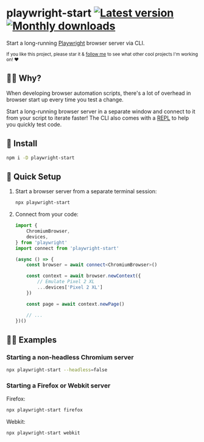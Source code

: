 # playwright-start [![Latest version](https://badgen.net/npm/v/playwright-start)](https://npm.im/playwright-start) [![Monthly downloads](https://badgen.net/npm/dm/playwright-start)](https://npm.im/playwright-start)

Start a long-running [Playwright](https://playwright.dev) browser server via CLI.

<sub>If you like this project, please star it & [follow me](https://github.com/privatenumber) to see what other cool projects I'm working on! ❤️</sub>

## 🙋‍♂️ Why?
When developing browser automation scripts, there's a lot of overhead in browser start up every time you test a change.

Start a long-running browser server in a separate window and connect to it from your script to iterate faster! The CLI also comes with a [REPL](https://en.wikipedia.org/wiki/Read%E2%80%93eval%E2%80%93print_loop) to help you quickly test code.

## 🚀 Install
```sh
npm i -D playwright-start
```

## 🚦 Quick Setup
1. Start a browser server from a separate terminal session:
	```sh
	npx playwright-start
	```

2. Connect from your code:
	```ts
	import {
	    ChromiumBrowser,
	    devices,
	} from 'playwright'
	import connect from 'playwright-start'

	(async () => {
	    const browser = await connect<ChromiumBrowser>()

	    const context = await browser.newContext({
	        // Emulate Pixel 2 XL
	        ...devices['Pixel 2 XL']
	    })

	    const page = await context.newPage()

	    // ...
	})()
	```

## 👨‍🏫 Examples

### Starting a non-headless Chromium server

```sh
npx playwright-start --headless=false
```

### Starting a Firefox or Webkit server

Firefox:
```sh
npx playwright-start firefox
```

Webkit:
```sh
npx playwright-start webkit
```
